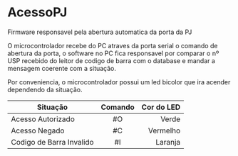 # AcessoPJ
Firmware responsavel pela abertura automatica da porta da PJ

O microcontrolador recebe do PC atraves da porta serial o comando de abertura da porta, o software no PC fica responsavel por comparar o nº USP recebido do leitor de codigo de barra com o database e mandar a mensagem coerente com a situação.

Por conveniencia, o microcontrolador possui um led bicolor que ira acender dependendo da situação.

| Situação        | Comando           | Cor do LED  |
| ------------- |:-------------:| -----:|
| Acesso Autorizado      | #O | Verde |
| Acesso Negado       | #C      |   Vermelho |
| Codigo de Barra Invalido | #I      |    Laranja |
